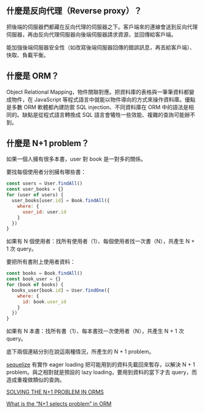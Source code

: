 ## 什麼是反向代理（Reverse proxy）？

把後端的伺服器們都藏在反向代理的伺服器之下。客戶端來的連線會送到反向代理伺服器，再由反向代理伺服器向後端伺服器請求資源，並回傳給客戶端。

能加強後端伺服器安全性（如改寫後端伺服器回傳的錯誤訊息，再丟給客戶端）、快取、負載平衡。

## 什麼是 ORM？

Object Relational Mapping，物件關聯對應。把資料庫的表格與一筆筆資料都變成物件，在 JavaScript 等程式語言中就能以物件導向的方式來操作資料庫。優點是多數 ORM 軟體都內建防禦 SQL injection、不同資料庫在 ORM 中的語法是相同的。缺點是從程式語言轉換成 SQL 語言會犧牲一些效能、複雜的查詢可能辦不到。

## 什麼是 N+1 problem？

如果一個人擁有很多本書，user 對 book 是一對多的關係。

要找每個使用者分別擁有哪些書：

```JavaScript
const users = User.findAll()
const user_books = {}
for (user of users) {
  user_books[user.id] = Book.findAll({
    where: {
      user_id: user.id
    }
  })
}
```

如果有 N 個使用者：找所有使用者（1）、每個使用者找一次書（N），共產生 N + 1 次 query。

要把所有書附上使用者資料：

```JavaScript
const books = Book.findAll()
const book_user = {}
for (book of books) {
  books_user[book.id] = User.findOne({
    where: {
      id: book.user_id
    }
  })
}
```

如果有 N 本書：找所有書（1）、每本書找一次使用者（N），共產生 N + 1 次 query。

底下兩個連結分別在說這兩種情況，所產生的 N + 1 problem。

[sequelize](https://sequelize.org/master/manual/assocs.html#fetching-associations---eager-loading-vs-lazy-loading) 有實作 eager loading 把可能用到的資料先載回來暫存，以解決 N + 1 problem。與之相對就是預設的 lazy loading，要用到資料的當下才去 query，而造成重複做類似的查詢。

[SOLVING THE N+1 PROBLEM IN ORMS](https://thecodingmachine.io/solving-n-plus-1-problem-in-orms)

[What is the “N+1 selects problem” in ORM](https://stackoverflow.com/questions/97197/what-is-the-n1-selects-problem-in-orm-object-relational-mapping)
